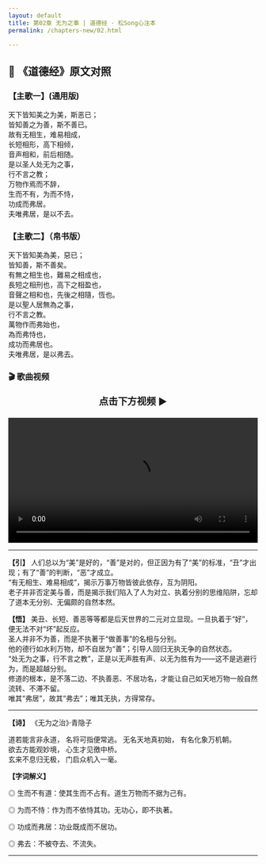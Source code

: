 ```yaml
---
layout: default
title: 第02章 无为之事 | 道德经 · 松Song心注本
permalink: /chapters-new/02.html

---
```


## 📜 《道德经》原文对照
### 【主歌一】(通用版)
天下皆知美之为美，斯恶已；<br>
皆知善之为善，斯不善已。<br>
故有无相生，难易相成，<br>
长短相形，高下相倾，<br>
音声相和，前后相随。<br>
是以圣人处无为之事，<br>
行不言之教；<br>
万物作焉而不辞，<br>
生而不有，为而不恃，<br>
功成而弗居。<br>
夫唯弗居，是以不去。<br>

### 【主歌二】（帛书版）
天下皆知美為美，惡已；<br>
皆知善，斯不善矣。<br>
有無之相生也，難易之相成也，<br>
長短之相刑也，高下之相盈也，<br>
音聲之相和也，先後之相隨，恆也。<br>
是以聖人居無為之事，<br>
行不言之教。<br>
萬物作而弗始也，<br>
為而弗恃也，<br>
成功而弗居也。<br>
夫唯弗居，是以弗去。<br>

### 🎬 歌曲视频
<p style="font-size:1.2rem; font-weight:bold; text-align:center;">
  点击下方视频 ▶️
</p>
<video controls width="100%">
  <source src=" ">
  您的浏览器不支持 video 标签。
</video>

---

**【引】**
人们总以为“美”是好的，“善”是对的，但正因为有了“美”的标准，“丑”才出现；有了“善”的判断，“恶”才成立。<br>
 “有无相生、难易相成”，揭示万事万物皆彼此依存，互为阴阳。<br>
 老子并非否定美与善，而是揭示我们陷入了人为对立、执着分别的思维陷阱，忘却了道本无分别、无偏颇的自然本然。<br>
    
**【悟】**
美丑、长短、善恶等等都是后天世界的二元对立显现。一旦执着于“好”，便无法不对“坏”起反应。<br>
圣人并非不为善，而是不执著于“做善事”的名相与分别。<br>
他的德行如水利万物，却不自居为“善”；引导人回归无执无争的自然状态。<br>
“处无为之事，行不言之教”，正是以无声胜有声、以无为胜有为——这不是逃避行为，而是超越分别。<br>
修道的根本，是不落二边、不执善恶、不居功名，才能让自己如天地万物一般自然流转、不滞不留。<br>
唯其“弗居”，故其“弗去”；唯其无执，方得常存。<br>

---
 
**【诗】**
《无为之治》·青隐子

道若能言非永道， 名将可指便常逃。 
无名天地真初始， 有名化象万机朝。   
欲去方能观妙境， 心生才见徼中桥。  
玄来不息归无极， 门启众机入一毫。

**【字词解义】**

◎ 生而不有道：使其生而不占有。道生万物而不据为己有。

◎ 为而不恃：作为而不依恃其功。无功心，即不执著。

◎ 功成而弗居：功业既成而不居功。

◎ 弗去：不被夺去、不流失。

---
